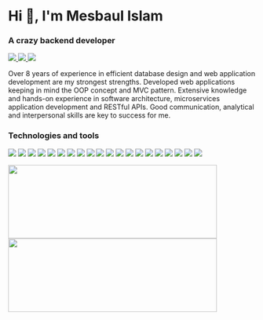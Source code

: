 <h1 align="left">Hi 👋, I'm Mesbaul Islam</h1><p align="left">
<h3 align="left">A crazy backend developer</h3>
<p align="left">
    <a target="_blank" href="https://www.linkedin.com/in/mesbaul-islam/">
        <img src="https://img.shields.io/badge/Linkedin-white?style=flat-square&logo=Linkedin&logoColor=blue">
    </a>
    <a target="_blank" href="https://www.facebook.com/mesbaulNrony/">
        <img src="https://img.shields.io/badge/Facebook-white?style=flat-square&logo=Facebook&logoColor=blue">
    </a>
    <a target="_blank" href="mailto:mesbaul.cse26@gmail.com">
        <img src="https://img.shields.io/badge/-mesbaul.cse26@gmail.com-white?style=flat-square&logo=Gmail&logoColor=red">
    </a>
</p>

<p>Over 8 years of experience in efficient database design and web application development are my strongest strengths. Developed web applications keeping in mind the OOP concept and MVC pattern. Extensive knowledge and hands-on experience in software architecture, microservices application development and RESTful APIs. Good communication, analytical and interpersonal skills are key to success for me.</p>

<h3 align="left">Technologies and tools</h3>
<p align="left">
    <img src="https://img.shields.io/badge/Laravel-F9322C?style=plastic&logo=Laravel&logoColor=fff">
    <img src="https://img.shields.io/badge/Lumen-F4645F?style=plastic&logo=Lumen&logoColor=white">
    <img src="https://img.shields.io/badge/PHP-7A86B8?style=plastic&logo=PHP&logoColor=white">
    <img src="https://img.shields.io/badge/MongoDB-116149?style=plastic&logo=MongoDB&logoColor=white">
    <img src="https://img.shields.io/badge/RabbitMQ-F76300?style=plastic&logo=RabbitMQ&logoColor=white">
    <img src="https://img.shields.io/badge/Composer-7381F7?style=plastic&logo=Composer&logoColor=white">
    <img src="https://img.shields.io/badge/HTML5-F9322C?style=plastic&logo=HTML5&logoColor=white">
    <img src="https://img.shields.io/badge/CSS3-3661E8?style=plastic&logo=CSS3&logoColor=white">
    <img src="https://img.shields.io/badge/JavaScript-E8D44D?style=plastic&logo=JavaScript&logoColor=white">
    <img src="https://img.shields.io/badge/Bootstrap-6F11EF?style=plastic&logo=Bootstrap&logoColor=white">
    <img src="https://img.shields.io/badge/TailwindCSS-36B7F0?style=plastic&logo=TailwindCSS&logoColor=white">
    <img src="https://img.shields.io/badge/Nginx-009137?style=plastic&logo=Nginx&logoColor=white">
    <img src="https://img.shields.io/badge/Laragon-38ACF7?style=plastic&logo=Laragon&logoColor=white">
    <img src="https://img.shields.io/badge/MySQL-DD8A00?style=plastic&logo=MySQL&logoColor=white">
    <img src="https://img.shields.io/badge/PostgreSQL-2F5E8D?style=plastic&logo=PostgreSQL&logoColor=white">
    <img src="https://img.shields.io/badge/GraphQL-DF35A9?style=plastic&logo=GraphQL&logoColor=white">
    <img src="https://img.shields.io/badge/Oracle-C14432?style=plastic&logo=Oracle&logoColor=white">
    <img src="https://img.shields.io/badge/Git-E84D31?style=plastic&logo=Git&logoColor=white">
    <img src="https://img.shields.io/badge/Docker-22B4E7?style=plastic&logo=Docker&logoColor=white">
    <img src="https://img.shields.io/badge/Redis-9E2220?style=plastic&logo=Redis&logoColor=white">
</p>

<img height="150px" width="425px" src="https://github-readme-stats.vercel.app/api?username=mesbaulislamrony&show_icons=true&hide_title=true&hide_border=true&theme=white" />
<img height="150px" width="425px" src="https://github-readme-stats.vercel.app/api/top-langs/?username=mesbaulislamrony&show_icons=true&layout=compact&langs_count=6&hide_title=true&hide_border=true&theme=white" />